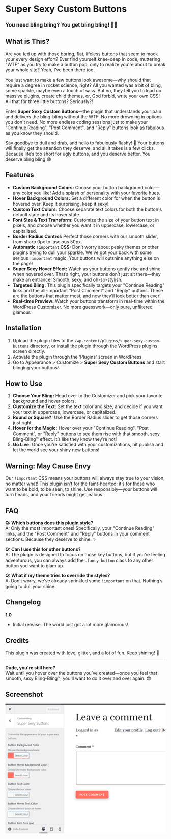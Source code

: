 
# Super Sexy Custom Buttons
### You need bling bling? You get bling bling! 💎✨


## What is This?

Are you fed up with those boring, flat, lifeless buttons that seem to mock your every design effort? Ever find yourself knee-deep in code, muttering "WTF" as you try to make a button pop, only to realize you're about to break your whole site? Yeah, I've been there too.

You just want to make a few buttons look awesome—why should that require a degree in rocket science, right? All you wanted was a bit of bling, some sparkle, maybe even a touch of sass. But no, they tell you to load up massive plugins, create child themes, or, God forbid, write your own CSS! All that for three little buttons? Seriously?!

Enter **Super Sexy Custom Buttons**—the plugin that understands your pain and delivers the bling-bling without the WTF. No more drowning in options you don't need. No more endless coding sessions just to make your "Continue Reading", "Post Comment", and "Reply" buttons look as fabulous as you know they should.

Say goodbye to dull and drab, and hello to fabulously flashy! 💅 Your buttons will finally get the attention they deserve, and all it takes is a few clicks. Because life’s too short for ugly buttons, and you deserve better. You deserve bling bling 😄


## Features

- **Custom Background Colors:** Choose your button background color—any color you like! Add a splash of personality with your favorite hues.
- **Hover Background Colors:** Set a different color for when the button is hovered over. Keep it surprising, keep it sexy!
- **Custom Text Colors:** Choose separate text colors for both the button's default state and its hover state.
- **Font Size & Text Transform:** Customize the size of your button text in pixels, and choose whether you want it in uppercase, lowercase, or capitalized.
- **Border Radius Control:** Perfect those corners with our smooth slider, from sharp 0px to luscious 50px.
- **Automatic `!important` CSS:** Don’t worry about pesky themes or other plugins trying to dull your sparkle. We’ve got your back with some serious `!important` magic. Your buttons will outshine anything else on the page!
- **Super Sexy Hover Effect:** Watch as your buttons gently rise and shine when hovered over. That’s right, your buttons don’t just sit there—they make an entrance! Smooth, sexy, and oh-so-stylish.
- **Targeted Bling:** This plugin specifically targets your "Continue Reading" links and the all-important "Post Comment" and "Reply" buttons. These are the buttons that matter most, and now they’ll look better than ever!
- **Real-time Preview:** Watch your buttons transform in real-time within the WordPress Customizer. No more guesswork—only pure, unfiltered glamour.

## Installation

1. Upload the plugin files to the `/wp-content/plugins/super-sexy-custom-buttons` directory, or install the plugin through the WordPress plugins screen directly.
2. Activate the plugin through the 'Plugins' screen in WordPress.
3. Go to Appearance > Customize > **Super Sexy Custom Buttons** and start blinging your buttons!

## How to Use

1. **Choose Your Bling:** Head over to the Customizer and pick your favorite background and hover colors.
2. **Customize the Text:** Set the text color and size, and decide if you want your text in uppercase, lowercase, or capitalized.
3. **Round or Square?:** Use the Border Radius slider to get those corners just right.
4. **Hover for the Magic:** Hover over your "Continue Reading", "Post Comment", or "Reply" buttons to see them rise with that smooth, sexy Bling-Bling™ effect. It’s like they know they’re hot!
5. **Go Live:** Once you’re satisfied with your customizations, hit publish and let the world see your shiny new buttons!

## Warning: May Cause Envy

Our `!important` CSS means your buttons will always stay true to your vision, no matter what! This plugin isn’t for the faint-hearted; it’s for those who want to be bold, to be seen, to shine. Use responsibly—your buttons will turn heads, and your friends might get jealous.

## FAQ

**Q: Which buttons does this plugin style?**  
A: Only the most important ones! Specifically, your "Continue Reading" links, and the "Post Comment" and "Reply" buttons in your comment sections. Because they deserve to shine. ✨

**Q: Can I use this for other buttons?**  
A: The plugin is designed to focus on those key buttons, but if you’re feeling adventurous, you can always add the `.fancy-button` class to any other button you want to glam up.

**Q: What if my theme tries to override the styles?**  
A: Don’t worry, we’ve already sprinkled some `!important` on that. Nothing’s going to dull your shine.

## Changelog

**1.0**
- Initial release. The world just got a lot more glamorous!

## Credits

This plugin was created with love, glitter, and a lot of fun. Keep shining! 💖

---

**Dude, you're still here?**  
Wait until you hover over the buttons you’ve created—once you feel that smooth, sexy Bling-Bling™, you’ll want to do it over and over again. 😎

## Screenshot
![Screenshot](screenshot_0.png)
